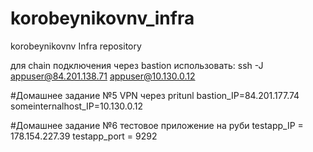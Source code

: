 # korobeynikovnv_infra
korobeynikovnv Infra repository

для chain подключения через bastion использовать:
ssh -J appuser@84.201.138.71 appuser@10.130.0.12

#Домашнее задание №5 VPN через pritunl
bastion_IP=84.201.177.74
someinternalhost_IP=10.130.0.12

#Домашнее задание №6 тестовое приложение на руби
testapp_IP = 178.154.227.39
testapp_port = 9292
